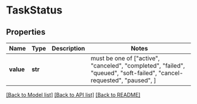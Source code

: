 # TaskStatus


## Properties
Name | Type | Description | Notes
------------ | ------------- | ------------- | -------------
**value** | **str** |  |  must be one of ["active", "canceled", "completed", "failed", "queued", "soft-failed", "cancel-requested", "paused", ]

[[Back to Model list]](../README.md#documentation-for-models) [[Back to API list]](../README.md#documentation-for-api-endpoints) [[Back to README]](../README.md)


